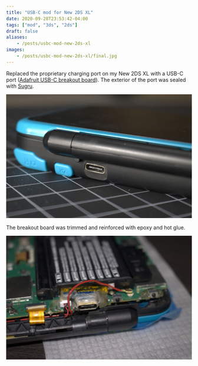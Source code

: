 ```yaml
---
title: "USB-C mod for New 2DS XL"
date: 2020-09-28T23:53:42-04:00
tags: ["mod", "3ds", "2ds"]
draft: false
aliases:
    - /posts/usbc-mod-new-2ds-xl
images:
    - /posts/usbc-mod-new-2ds-xl/final.jpg
---
```

Replaced the proprietary charging port on my New 2DS XL with a USB-C
port ([Adafruit USB-C breakout board](https://www.adafruit.com/product/4090)).
The exterior of the port was sealed with
[Sugru](https://www.amazon.com/Sugru-Moldable-Glue-Original-Formula/dp/B007VXJM58).

[![final](final.jpg)](final.jpg)

The breakout board was trimmed and reinforced with epoxy and hot glue.

[![exposed](exposed.jpg)](exposed.jpg)
